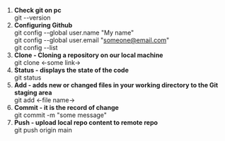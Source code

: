 1. **Check git on pc**<br>
    git --version<br>
2. **Configuring Github**<br>
    git config --global user.name "My name"<br>
    git config --global user.email "someone@email.com"<br>
    git config --list<br>
3. **Clone - Cloning a repository on our local machine**<br>
    git clone <-some link-><br>
4. **Status - displays the state of the code**<br>
    git status<br>
5. **Add - adds new or changed files in your working directory to the Git staging area**<br>
    git add <-file name-><br>
6. **Commit - it is the record of change**<br>
    git commit -m "some message"<br>
7. **Push - upload local repo content to remote repo**<br>
    git push origin main<br>